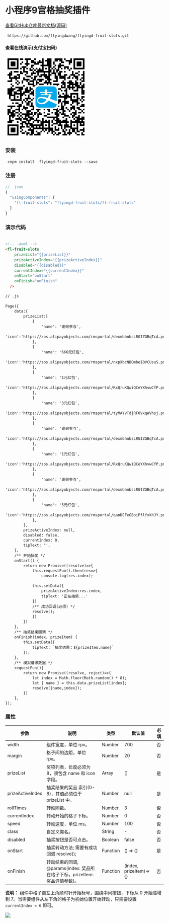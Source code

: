 #  小程序9宫格抽奖插件

[查看GitHub仓库最新文档(源码)](<https://github.com/flyingdwang/flyingd-fruit-slots>)

` https://github.com/flyingdwang/flyingd-fruit-slots.git`

#### 查看在线演示(支付宝扫码) 

![](https://github.com/flyingdwang/flyingd-fruit-slots/blob/master/alipay-preview.png?raw=true)

###  安装

` cnpm install  flyingd-fruit-slots --save`

###  注册

```js
// .json
{
  "usingComponents": {
	"fl-fruit-slots": "flyingd-fruit-slots/fl-fruit-slots"
  }
}
```



###  演示代码

```html

<!-- .axml -->
<fl-fruit-slots 
    prizeList="{{prizeList}}"
    prizeActiveIndex="{{prizeActiveIndex}}"
    disabled="{{disabled}}"
    currentIndex="{{currentIndex}}"
    onStart="onStart"
    onFinish="onFinish"
  />
```

```
// .js

Page({
    data:{
        prizeList:[
            {
                'name': '谢谢参与',
                'icon':'https://zos.alipayobjects.com/rmsportal/dexmbhnbsLRGIZGBqTcA.png'
            },
            {
                'name': '666元红包',
                'icon':'https://zos.alipayobjects.com/rmsportal/nxpXbcNBOmbeIOVCUsuS.png'
            },
            {
                'name': '1元红包',
                'icon':'https://zos.alipayobjects.com/rmsportal/RxQruKQwiQCeYXhvwCfP.png'
            },
            {
                'name': '3元红包',
                'icon':'https://zos.alipayobjects.com/rmsportal/tyMAYvTdjRFOVxqWVhsj.png'
            },
            {
                'name': '谢谢参与',
                'icon':'https://zos.alipayobjects.com/rmsportal/dexmbhnbsLRGIZGBqTcA.png'
            },
            {
                'name': '1元红包',
                'icon':'https://zos.alipayobjects.com/rmsportal/RxQruKQwiQCeYXhvwCfP.png'
            },
            {
                'name': '谢谢参与',
                'icon':'https://zos.alipayobjects.com/rmsportal/dexmbhnbsLRGIZGBqTcA.png'
            },
            {
                'name': '5元红包',
                'icon':'https://zos.alipayobjects.com/rmsportal/qanDEFeGBoiPflYxkhJY.png'
            },
        ],
        prizeActiveIndex: null,
        disabled: false,
        currentIndex: 0,
        tipText: '',
    },
    /** 开始抽奖 */
    onStart() {
        return new Promise((resolve)=>{
            this.requestFun().then(res=>{
                console.log(res.index);
                
            this.setData({
                prizeActiveIndex:res.index,
                tipText: '正在抽奖...'
            })
            /** 成功回调(必须) */
            resolve();
            })
        })
    },
    /** 抽奖结束回调 */
    onFinish(index, prizeItem) {
        this.setData({
            tipText: `抽奖结果：${prizeItem.name}`
        });
    },
    /** 模拟请求数据 */
    requestFun(){
        return new Promise((resolve, reject)=>{
            let index = Math.floor(Math.random() * 8);
            let { name } = this.data.prizeList[index];
            resolve({name,index});
        })
    },
});

```

###  属性

| 参数             | 说明                                                         | 类型     | 默认值                 | 必填 |
| ---------------- | ------------------------------------------------------------ | -------- | ---------------------- | ---- |
| width            | 组件宽度，单位 rpx。                                         | Number   | 700                    | 否   |
| margin           | 格子间的边距，单位 rpx。                                     | Number   | 20                     | 否   |
| prizeList        | 奖项列表，长度必须为8，须包含 name 和 icon字段。             | Array    | []                     | 是   |
| prizeActiveIndex | 抽奖结果的奖品 索引(0-8)，其值必须位于 prizeList 中。        | Number   | null                   | 是   |
| rollTimes        | 转动圈数。                                                   | Number   | 3                      | 否   |
| currentIndex     | 转动开始的格子下标。                                         | Number   | 0                      | 否   |
| speed            | 转动速度，单位 ms。                                          | Number   | 100                    | 否   |
| class            | 自定义类名。                                                 | String   | -                      | 否   |
| disabled         | 抽奖按钮是否可点击。                                         | Boolean  | false                  | 否   |
| onStart          | 抽奖转动方法; 需要有成功回调 resolve();                      | Function | () => {}               | 是   |
| onFinish         | 转动结束的回调, @params(index: 奖品所在格子下标，prizeItem: 奖品详情参数)。 | Function | (index, prizeItem)=>{} | 否   |

**说明：** 组件中格子自左上角顺时针开始标号，围绕中间按钮，下标从 0 开始递增到 7。当需要组件从左下角的格子为初始位置开始转动，只需要设置 `currentIndex = 6` 即可。

![](https://gw.alipayobjects.com/zos/skylark-tools/public/files/6b024a982c9fd681d2549561d01e3d48.png)
